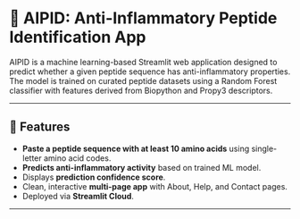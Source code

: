 # 🧬 AIPID: Anti-Inflammatory Peptide Identification App

AIPID is a machine learning-based Streamlit web application designed to predict whether a given peptide sequence has anti-inflammatory properties. The model is trained on curated peptide datasets using a Random Forest classifier with features derived from Biopython and Propy3 descriptors.

---

## 📌 Features
- **Paste a peptide sequence with at least 10 amino acids** using single-letter amino acid codes.
- **Predicts anti-inflammatory activity** based on trained ML model.
- Displays **prediction confidence score**.
- Clean, interactive **multi-page app** with About, Help, and Contact pages.
- Deployed via **Streamlit Cloud**.

---




